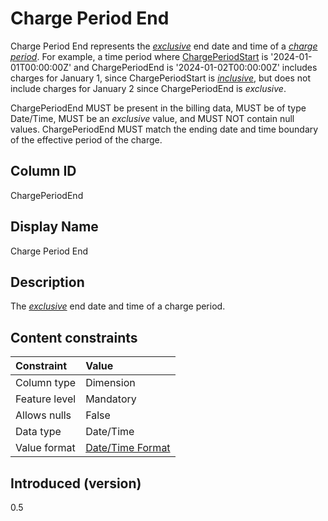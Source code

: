 # Charge Period End

Charge Period End represents the [*exclusive*](#glossary:exclusivebound) end date and time of a [*charge period*](#glossary:chargeperiod). For example, a time period where [ChargePeriodStart](#chargeperiodstart) is '2024-01-01T00:00:00Z' and ChargePeriodEnd is '2024-01-02T00:00:00Z' includes charges for January 1, since ChargePeriodStart is [*inclusive*](#glossary:inclusivebound), but does not include charges for January 2 since ChargePeriodEnd is *exclusive*.

ChargePeriodEnd MUST be present in the billing data, MUST be of type Date/Time, MUST be an *exclusive* value, and MUST NOT contain null values. ChargePeriodEnd MUST match the ending date and time boundary of the effective period of the charge.

## Column ID

ChargePeriodEnd

## Display Name

Charge Period End

## Description

The [*exclusive*](#glossary:exclusivebound) end date and time of a charge period.

## Content constraints

| Constraint      | Value                                |
|:----------------|:-------------------------------------|
| Column type     | Dimension                            |
| Feature level   | Mandatory                            |
| Allows nulls    | False                                |
| Data type       | Date/Time                            |
| Value format    | [Date/Time Format](#date/timeformat) |

## Introduced (version)

0.5
